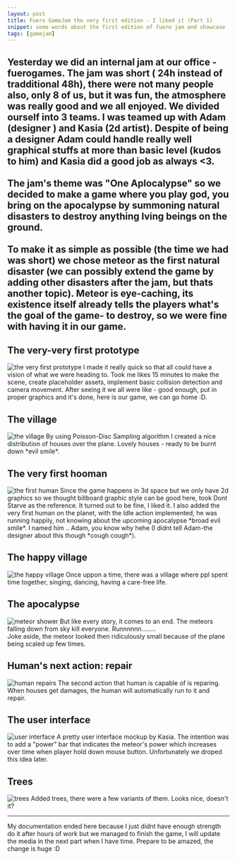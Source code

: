 ```yaml
---
layout: post
title: Fuero GameJam the very first edition - I liked it (Part 1)
snippet: some words about the first edition of fuero jam and showcase 
tags: [gamejam]
---
```


Yesterday we did an internal jam at our office - fuerogames. The jam was short ( 24h instead of tradditional 48h), there were not many people also, only 8 of us, but it was fun, the atmosphere was really good and we all enjoyed.
We divided ourself into 3 teams. I was teamed up with Adam (designer ) and Kasia (2d artist). Despite of being a designer Adam could handle really well graphical stuffs at more than basic level (kudos to him) and Kasia did a good job as always <3. <br><br>
The jam's theme was "One Aplocalypse" so we decided to make a game where you play god, you bring on the apocalypse by summoning natural disasters to destroy anything lving beings on the ground.<br><br>
To make it as simple as possible (the time we had was short) we chose meteor as the first natural disaster (we can possibly extend the game by adding other disasters after the jam, but thats another topic). Meteor is eye-caching, its existence itself already tells the players what's the goal of the game- to destroy, so we were fine with having it in our game.
---
## The very-very first prototype
![the very first prototype][image-first-prototype]
I made it really quick so that all could have a vision of what we were heading to. Took me likes 15 minutes to make the scene, create placeholder assets, implement basic collision detection and camera movement. After seeing it we all were like - good enough, put in proper graphics and it's done, here is our game, we can go home :D.

## The village
![the village][image-village]
By using Poisson-Disc Sampling algorithm I created a nice distribution of houses over the plane. Lovely houses - ready to be burnt down \*evil smile\*.

## The very first hooman
![the first human][image-first-human]
Since the game happens in 3d space but we only have 2d graphics so we thought billboard graphic style can be good here, took Dont Starve as the reference. It turned out to be fine, I liked it. I also added the very first human on the planet, with the Idle action implemented, he was running happily, not knowing about the upcoming apocalypse \*broad evil smile\*. I named him .. Adam, you know why hehe (I didnt tell Adam-the designer about this though \*cough cough\*).

## The happy village
![the happy village][image-happy-village]
Once uppon a time, there was a village where ppl spent time together, singing, dancing, having a care-free life.

## The apocalypse
![meteor shower][image-meteor-shower]
But like every story, it comes to an end. The meteors falling down from sky kill everyone. Runnnnnn........<br>
Joke aside, the meteor looked then ridiculously small because of the plane being scaled up few times.

## Human's next action: repair
![human repairs][image-human-repair]
The second action that human is capable of is reparing. When houses get damages, the human will automatically run to it and repair.

## The user interface
![user interface][image-user-interface]
A pretty user interface mockup by Kasia. The intention was to add a "power" bar that indicates the meteor's power which increases over time when player hold down mouse button. Unfortunately we droped this idea later.

## Trees
![trees][image-trees]
Added trees, there were a few variants of them. Looks nice, doesn't it? 

---
My documentation ended here because I just didnt have enough strength do it after hours of work but we managed to finish the game, I will update the media in the next part when I have time. Prepare to be amazed, the change is huge :D<br>

[image-first-prototype]:https://i.imgur.com/2SzLMbM.gif
[image-village]:https://i.imgur.com/H1x8b3L.gif
[image-first-human]:https://i.imgur.com/2vBxMhR.gif
[image-happy-village]:https://i.imgur.com/tZ6KfL3.gif
[image-meteor-shower]:https://i.imgur.com/7WCBTZY.gif
[image-human-repair]:https://i.imgur.com/JVHsKkR.gif
[image-user-interface]:https://i.imgur.com/cKARhYj.png
[image-trees]:https://i.imgur.com/aMZbZ8e.gif
